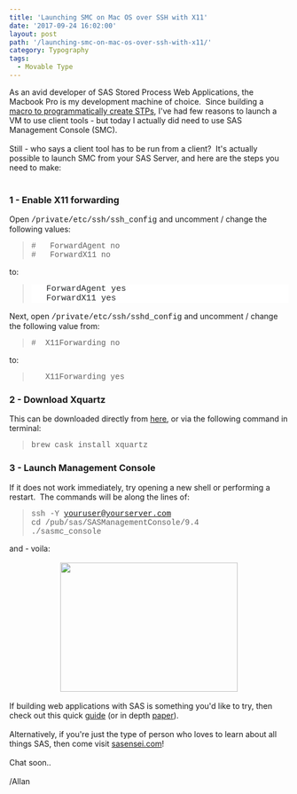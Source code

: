 ```yaml
---
title: 'Launching SMC on Mac OS over SSH with X11'
date: '2017-09-24 16:02:00'
layout: post
path: '/launching-smc-on-mac-os-over-ssh-with-x11/'
category: Typography
tags:
  - Movable Type
---
```


As an avid developer of SAS Stored Process Web Applications, the Macbook Pro is my development machine of choice.&nbsp; Since building a <a href="https://github.com/macropeople/macrocore/blob/master/meta/mm_createstp.sas" target="_blank">macro to programmatically create STPs</a>, I've had few reasons to launch a VM to use client tools - but today I actually did need to use SAS Management Console (SMC).<br /><br />Still - who says a client tool has to be run from a client?&nbsp; It's actually possible to launch SMC from your SAS Server, and here are the steps you need to make:<br /><br /><h3>1 - Enable X11 forwarding</h3>Open <span style="font-family: &quot;courier new&quot; , &quot;courier&quot; , monospace;">/private/etc/ssh/ssh_config</span> and uncomment / change the following values:<br /><blockquote><span style="font-family: &quot;Courier New&quot;,Courier,monospace;">#&nbsp;&nbsp; ForwardAgent no<br />#&nbsp;&nbsp; ForwardX11 no</span></blockquote>to:<br /><blockquote><div style="-webkit-text-stroke-width: 0px; background-color: white; border: 0px; clear: both; color: #242729; font-family: Arial, &quot;Helvetica Neue&quot;, Helvetica, sans-serif; font-size: 15px; font-stretch: inherit; font-style: normal; font-variant-caps: normal; font-variant-ligatures: normal; font-variant-numeric: inherit; font-weight: normal; letter-spacing: normal; line-height: inherit; margin: 0px 0px 1em; orphans: 2; padding: 0px; text-align: left; text-decoration-color: initial; text-decoration-style: initial; text-indent: 0px; text-transform: none; vertical-align: baseline; white-space: normal; widows: 2; word-spacing: 0px;"><span style="font-family: &quot;Courier New&quot;,Courier,monospace;">&nbsp;&nbsp; ForwardAgent yes<br />&nbsp;&nbsp; ForwardX11 yes </span></div></blockquote>Next, open <span style="font-family: &quot;courier new&quot; , &quot;courier&quot; , monospace;">/private/etc/ssh/sshd_config</span> and uncomment / change the following value from:<br /><blockquote><span style="font-family: &quot;Courier New&quot;,Courier,monospace;">#&nbsp; X11Forwarding no</span></blockquote>to:<br /><blockquote><span style="font-family: &quot;Courier New&quot;,Courier,monospace;">&nbsp;&nbsp; X11Forwarding yes</span></blockquote><h3>2 - Download Xquartz</h3>This can be downloaded directly from <a href="https://www.xquartz.org/" target="_blank">here</a>, or via the following command in terminal:<br /><blockquote><span style="font-family: &quot;Courier New&quot;,Courier,monospace;">brew cask install xquartz</span> </blockquote><h3>3 - Launch Management Console</h3>If it does not work immediately, try opening a new shell or performing a restart.&nbsp; The commands will be along the lines of:<br /><blockquote><span style="font-family: &quot;Courier New&quot;,Courier,monospace;">ssh -Y youruser@yourserver.com</span><br /><span style="font-family: &quot;Courier New&quot;,Courier,monospace;">cd /pub/sas/SASManagementConsole/9.4<br />./sasmc_console</span></blockquote>and - voila:<br /><br /><div style="clear: both; text-align: center;"><a href="https://1.bp.blogspot.com/-H5GTCp8fCA8/WcfUjW101GI/AAAAAAAAA3w/_qA6aTnwKTIwT7qIk83c6OqkmrTYr7P1QCLcBGAs/s1600/Screen%2BShot%2B2017-09-24%2Bat%2B16.51.13.png" style="margin-left: 1em; margin-right: 1em;"><img border="0" data-original-height="843" data-original-width="1154" height="233" src="https://1.bp.blogspot.com/-H5GTCp8fCA8/WcfUjW101GI/AAAAAAAAA3w/_qA6aTnwKTIwT7qIk83c6OqkmrTYr7P1QCLcBGAs/s320/Screen%2BShot%2B2017-09-24%2Bat%2B16.51.13.png" width="320" /></a></div><br />If building web applications with SAS is something you'd like to try, then check out this quick <a href="http://rawsas.com/2015/12/building-web-apps-with-sas/" target="_blank">guide</a> (or in depth <a href="http://support.sas.com/resources/papers/proceedings17/1091-2017.pdf" target="_blank">paper</a>).&nbsp;<br /><br />Alternatively, if you're just the type of person who loves to learn about all things SAS, then come visit <a href="http://sasensei.com/">sasensei.com</a>!<br /><br />Chat soon..<br /><br />/Allan
